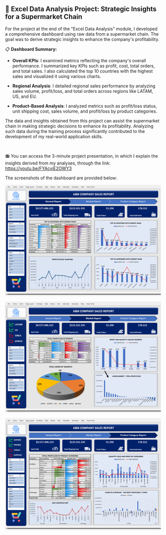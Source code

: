 ## 🚀 Excel Data Analysis Project: Strategic Insights for a Supermarket Chain

For the project at the end of the "Excel Data Analysis" module, I developed a comprehensive dashboard using raw data from a supermarket chain. The goal was to derive strategic insights to enhance the company's profitability.

📋 **Dashboard Summary:**

- **Overall KPIs**: I examined metrics reflecting the company's overall performance. I summarized key KPIs such as profit, cost, total orders, and total sales. I also calculated the top 10 countries with the highest sales and visualized it using various charts.

- **Regional Analysis**: I detailed regional sales performance by analyzing sales volume, profit/loss, and total orders across regions like LATAM, US, and EU.

- **Product-Based Analysis**: I analyzed metrics such as profit/loss status, unit shipping cost, sales volume, and profit/loss by product categories.

The data and insights obtained from this project can assist the supermarket chain in making strategic decisions to enhance its profitability. Analyzing such data during the training process significantly contributed to the development of my real-world application skills.

<br>

📻 You can access the 3-minute project presentation, in which I explain the insights derived from my analyses, through the link:
https://youtu.be/FYAcviE2OWY3


The screenshots of the dashboard are provided below:
<br>

![alt text](https://github.com/hilalguleryuz/excel_data_analysis_supermarket_project/blob/main/Screenshots/SS_1.png)

![alt text](https://github.com/hilalguleryuz/excel_data_analysis_supermarket_project/blob/main/Screenshots/SS_2.png)

![alt text](https://github.com/hilalguleryuz/excel_data_analysis_supermarket_project/blob/main/Screenshots/SS_3.png)
